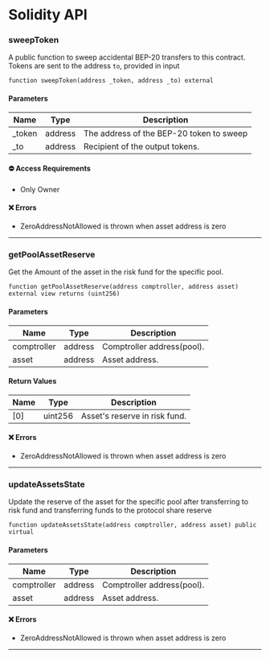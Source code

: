 # 

# Solidity API

### sweepToken

A public function to sweep accidental BEP-20 transfers to this contract. Tokens are sent to the address `to`, provided in input

```solidity
function sweepToken(address _token, address _to) external
```

#### Parameters
| Name | Type | Description |
| ---- | ---- | ----------- |
| _token | address | The address of the BEP-20 token to sweep |
| _to | address | Recipient of the output tokens. |

#### ⛔️ Access Requirements
* Only Owner

#### ❌ Errors
* ZeroAddressNotAllowed is thrown when asset address is zero

- - -

### getPoolAssetReserve

Get the Amount of the asset in the risk fund for the specific pool.

```solidity
function getPoolAssetReserve(address comptroller, address asset) external view returns (uint256)
```

#### Parameters
| Name | Type | Description |
| ---- | ---- | ----------- |
| comptroller | address | Comptroller address(pool). |
| asset | address | Asset address. |

#### Return Values
| Name | Type | Description |
| ---- | ---- | ----------- |
| [0] | uint256 | Asset's reserve in risk fund. |

#### ❌ Errors
* ZeroAddressNotAllowed is thrown when asset address is zero

- - -

### updateAssetsState

Update the reserve of the asset for the specific pool after transferring to risk fund
and transferring funds to the protocol share reserve

```solidity
function updateAssetsState(address comptroller, address asset) public virtual
```

#### Parameters
| Name | Type | Description |
| ---- | ---- | ----------- |
| comptroller | address | Comptroller address(pool). |
| asset | address | Asset address. |

#### ❌ Errors
* ZeroAddressNotAllowed is thrown when asset address is zero

- - -

